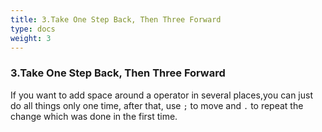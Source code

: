 ```yaml
---
title: 3.Take One Step Back, Then Three Forward
type: docs
weight: 3
---
```


### 3.Take One Step Back, Then Three Forward

If you want to add space around a operator in several places,you can just do all things only one time, after that, use `;` to move and `.` to repeat the change which was done in the first time.